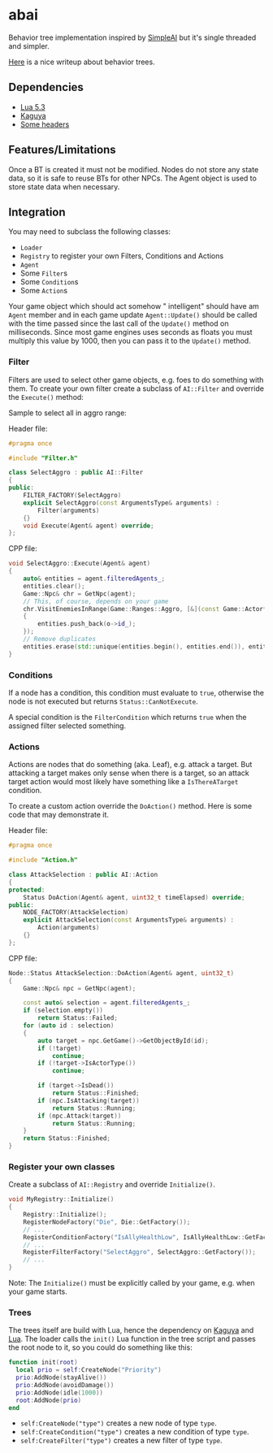 # abai

Behavior tree implementation inspired by [SimpleAI](https://github.com/mgerhardy/simpleai)
but it's single threaded and simpler.

[Here](https://outforafight.wordpress.com/2014/07/15/behaviour-behavior-trees-for-ai-dudes-part-1/)
is a nice writeup about behavior trees.

## Dependencies

* [Lua 5.3](https://www.lua.org/)
* [Kaguya](https://github.com/satoren/kaguya)
* [Some headers](../Include/sa)

## Features/Limitations

Once a BT is created it must not be modified. Nodes do not store any state
data, so it is safe to reuse BTs for other NPCs. The Agent object is used 
to store state data when necessary.

## Integration

You may need to subclass the following classes:

* `Loader`
* `Registry` to register your own Filters, Conditions and Actions
* `Agent`
* Some `Filter`s
* Some `Condition`s
* Some `Action`s

Your game object which should act somehow " intelligent" should have am `Agent`
member and in each game update `Agent::Update()` should be called with the time
passed since the last call of the `Update()` method on milliseconds. Since most
game engines uses seconds as floats you must multiply this value by 1000, then
you can pass it to the `Update()` method.

### Filter

Filters are used to select other game objects, e.g. foes to do something with
them. To create your own filter create a subclass of `AI::Filter` and override
the `Execute()` method:

Sample to select all in aggro range:

Header file:

~~~cpp
#pragma once

#include "Filter.h"

class SelectAggro : public AI::Filter
{
public:
    FILTER_FACTORY(SelectAggro)
    explicit SelectAggro(const ArgumentsType& arguments) :
        Filter(arguments)
    {}
    void Execute(Agent& agent) override;
};
~~~

CPP file:

~~~cpp
void SelectAggro::Execute(Agent& agent)
{
    auto& entities = agent.filteredAgents_;
    entities.clear();
    Game::Npc& chr = GetNpc(agent);
    // This, of course, depends on your game
    chr.VisitEnemiesInRange(Game::Ranges::Aggro, [&](const Game::Actor* o)
    {
        entities.push_back(o->id_);
    });
    // Remove duplicates
    entities.erase(std::unique(entities.begin(), entities.end()), entities.end());
}
~~~

### Conditions

If a node has a condition, this condition must evaluate to `true`, otherwise the
node is not executed but returns `Status::CanNotExecute`.

A special condition is the `FilterCondition` which returns `true` when the assigned
filter selected something.

### Actions

Actions are nodes that do something (aka. Leaf), e.g. attack a target. But attacking
a target makes only sense when there is a target, so an attack target action would
most likely have something like a `IsThereATarget` condition.

To create a custom action override the `DoAction()` method. Here is some code that
may demonstrate it.

Header file:

~~~cpp
#pragma once

#include "Action.h"

class AttackSelection : public AI::Action
{
protected:
    Status DoAction(Agent& agent, uint32_t timeElapsed) override;
public:
    NODE_FACTORY(AttackSelection)
    explicit AttackSelection(const ArgumentsType& arguments) :
        Action(arguments)
    {}
};
~~~

CPP file:

~~~cpp
Node::Status AttackSelection::DoAction(Agent& agent, uint32_t)
{
    Game::Npc& npc = GetNpc(agent);

    const auto& selection = agent.filteredAgents_;
    if (selection.empty())
        return Status::Failed;
    for (auto id : selection)
    {
        auto target = npc.GetGame()->GetObjectById(id);
        if (!target)
            continue;
        if (!target->IsActorType())
            continue;

        if (target->IsDead())
            return Status::Finished;
        if (npc.IsAttacking(target))
            return Status::Running;
        if (npc.Attack(target))
            return Status::Running;
    }
    return Status::Finished;
}
~~~

### Register your own classes

Create a subclass of `AI::Registry` and override `Initialize()`.

~~~cpp
void MyRegistry::Initialize()
{
    Registry::Initialize();
    RegisterNodeFactory("Die", Die::GetFactory());
    // ...
    RegisterConditionFactory("IsAllyHealthLow", IsAllyHealthLow::GetFactory());
    // ...
    RegisterFilterFactory("SelectAggro", SelectAggro::GetFactory());
    // ...
}
~~~

Note: The `Initialize()` must be explicitly called by your game, e.g. when your
game starts.

### Trees

The trees itself are build with Lua, hence the dependency on [Kaguya](https://github.com/satoren/kaguya)
and [Lua](https://www.lua.org/). The loader calls the `init()` Lua function in 
the tree script and passes the root node to it, so you could do something like this:

~~~lua
function init(root)
  local prio = self:CreateNode("Priority")
  prio:AddNode(stayAlive())
  prio:AddNode(avoidDamage())
  prio:AddNode(idle(1000))
  root:AddNode(prio)
end
~~~

* `self:CreateNode("type")` creates a new node of type `type`.
* `self:CreateCondition("type")` creates a new condition of type `type`.
* `self:CreateFilter("type")` creates a new filter of type `type`.

